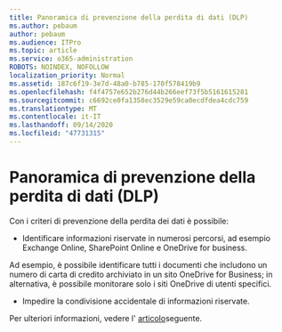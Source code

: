 ```yaml
---
title: Panoramica di prevenzione della perdita di dati (DLP)
ms.author: pebaum
author: pebaum
ms.audience: ITPro
ms.topic: article
ms.service: o365-administration
ROBOTS: NOINDEX, NOFOLLOW
localization_priority: Normal
ms.assetid: 187c6f19-3e7d-48a0-b785-170f578419b9
ms.openlocfilehash: f4f4757e652b276d44b266eef73f5b5161615281
ms.sourcegitcommit: c6692ce0fa1358ec3529e59ca0ecdfdea4cdc759
ms.translationtype: MT
ms.contentlocale: it-IT
ms.lasthandoff: 09/14/2020
ms.locfileid: "47731315"
---
```

# <a name="data-loss-prevention-dlp-overview"></a>Panoramica di prevenzione della perdita di dati (DLP)

Con i criteri di prevenzione della perdita dei dati è possibile:

- Identificare informazioni riservate in numerosi percorsi, ad esempio Exchange Online, SharePoint Online e OneDrive for business.


Ad esempio, è possibile identificare tutti i documenti che includono un numero di carta di credito archiviato in un sito OneDrive for Business; in alternativa, è possibile monitorare solo i siti OneDrive di utenti specifici.

- Impedire la condivisione accidentale di informazioni riservate.


Per ulteriori informazioni, vedere l' [articolo](https://docs.microsoft.com/microsoft-365/compliance/data-loss-prevention-policies)seguente.

